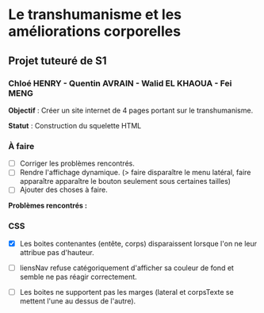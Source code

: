 # Le transhumanisme et les améliorations corporelles
## Projet tuteuré de S1
### Chloé HENRY - Quentin AVRAIN - Walid EL KHAOUA - Fei MENG

**Objectif** : Créer un site internet de 4 pages portant sur le transhumanisme.

**Statut** : Construction du squelette HTML

### **À faire** 
- [ ] Corriger les problèmes rencontrés.
- [ ] Rendre l'affichage dynamique. (> faire disparaître le menu latéral, faire apparaître apparaître le bouton seulement sous certaines tailles)
- [ ] Ajouter des choses à faire. 

**Problèmes rencontrés :**
### CSS
- [x] Les boites contenantes (entête, corps) disparaissent lorsque l'on ne leur attribue pas d'hauteur. 
- [ ] liensNav refuse catégoriquement d'afficher sa couleur de fond et semble ne pas réagir correctement.
- [ ] Les boites ne supportent pas les marges (lateral et corpsTexte se mettent l'une au dessus de l'autre).


